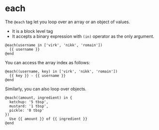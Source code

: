 # each

The `@each` tag let you loop over an array or an object of values.

- It is a block level tag
- It accepts a binary expression with `(in)` operator as the only argument.

```edge
@each(username in ['virk', 'nikk', 'romain'])
  {{ username }}
@end
```

You can access the array index as follows:

```edge
@each((username, key) in ['virk', 'nikk', 'romain'])
  {{ key }} - {{ username }}
@end
```

Similarly, you can also loop over objects.

```edge
@each((amount, ingredient) in {
  ketchup: '5 tbsp',
  mustard: '1 tbsp',
  pickle: '0 tbsp'
})
  Use {{ amount }} of {{ ingredient }}
@end
```
